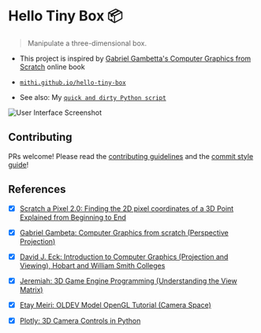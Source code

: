 # Hello Tiny Box 📦

> Manipulate a three-dimensional box.

- This project is inspired by [Gabriel Gambetta's Computer Graphics from Scratch](https://www.gabrielgambetta.com/computer-graphics-from-scratch/scene-setup.html) online book

- [`mithi.github.io/hello-tiny-box`](https://mithi.github.io/hello-tiny-box/)

- See also: My [`quick and dirty Python script`](./prototype-script.py)

![User Interface Screenshot](https://user-images.githubusercontent.com/1670421/90424712-258d9f80-e0f1-11ea-972d-01f738102517.png)

## Contributing

PRs welcome! Please read the [contributing guidelines](https://github.com/mithi/hexapod/blob/master/CONTRIBUTING.md) and the [commit style guide](https://github.com/mithi/hexapod/wiki/A-Commit-Style-Guide)!

## References

- [x] [Scratch a Pixel 2.0: Finding the 2D pixel coordinates of a 3D Point Explained from Beginning to End](https://www.scratchapixel.com/lessons/3d-basic-rendering/computing-pixel-coordinates-of-3d-point/mathematics-computing-2d-coordinates-of-3d-points)

- [x] [Gabriel Gambeta: Computer Graphics from scratch (Perspective Projection)](https://www.gabrielgambetta.com/computer-graphics-from-scratch/perspective-projection.html)

- [x] [David J. Eck: Introduction to Computer Graphics (Projection and Viewing), Hobart and William Smith Colleges](http://math.hws.edu/graphicsbook/c3/s3.html)

- [x] [Jeremiah: 3D Game Engine Programming (Understanding the View Matrix)](https://www.3dgep.com/understanding-the-view-matrix/)

- [x] [Etay Meiri: OLDEV Model OpenGL Tutorial (Camera Space)](http://ogldev.org/www/tutorial13/tutorial13.html)

- [x] [Plotly: 3D Camera Controls in Python](https://plotly.com/python/3d-camera-controls/)
